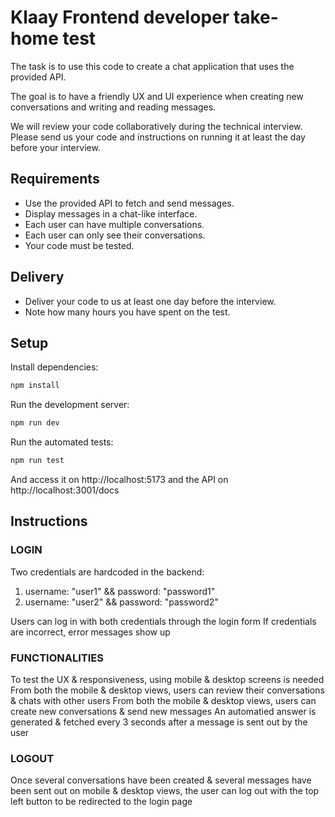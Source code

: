 # Klaay Frontend developer take-home test

The task is to use this code to create a chat application that uses the provided API.

The goal is to have a friendly UX and UI experience when creating new conversations and writing and reading messages.

We will review your code collaboratively during the technical interview. 
Please send us your code and instructions on running it at least the day before your interview.

## Requirements

- Use the provided API to fetch and send messages.
- Display messages in a chat-like interface.
- Each user can have multiple conversations.
- Each user can only see their conversations.
- Your code must be tested.

## Delivery

- Deliver your code to us at least one day before the interview.
- Note how many hours you have spent on the test.

## Setup

Install dependencies:

```bash
npm install
```

Run the development server:

```bash
npm run dev
```

Run the automated tests:

```bash
npm run test
```

And access it on http://localhost:5173 and the API on http://localhost:3001/docs

## Instructions

### LOGIN
Two credentials are hardcoded in the backend:
1. username: "user1" && password: "password1"
2. username: "user2" && password: "password2"

Users can log in with both credentials through the login form
If credentials are incorrect, error messages show up

### FUNCTIONALITIES
To test the UX & responsiveness, using mobile & desktop screens is needed
From both the mobile & desktop views, users can review their conversations & chats with other users
From both the mobile & desktop views, users can create new conversations & send new messages
An automatied answer is generated & fetched every 3 seconds after a message is sent out by the user

### LOGOUT
Once several conversations have been created & several messages have been sent out on mobile & desktop views, the user can log out with the top left button to be redirected to the login page
